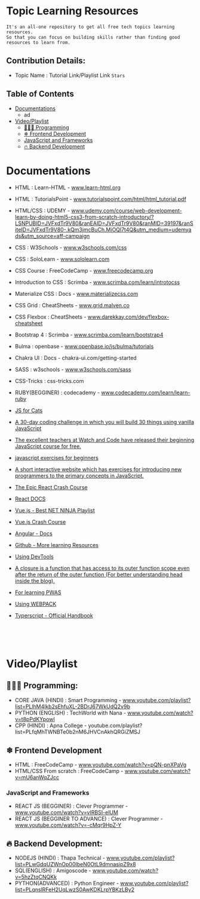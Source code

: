 # Topic Learning Resources
    It's an all-one repository to get all free tech topics learning resources.
    So that you can focus on building skills rather than finding good resources to learn from.
 


## Contribution Details:
- Topic Name : Tutorial Link/Playlist Link `Stars`


## Table of Contents
- [Documentations](#documentations)
    - ad
- [Video/Playlist](#video/playlist)
  - [👩🏻‍💻 Programming](#programming)
  - [❄ Frontend Development](#frontend-development)
  - [JavaScript and Frameworks](#javaScript-and-frameworks)
  - [🔥 Backend Development](#backend-development)


# Documentations
- HTML : Learn-HTML - www.learn-html.org
- HTML : TutorialsPoint - www.tutorialspoint.com/html/html_tutorial.pdf
- HTML/CSS : UDEMY - www.udemy.com/course/web-development-learn-by-doing-html5-css3-from-scratch-introductory/?LSNPUBID=JVFxdTr9V80&ranEAID=JVFxdTr9V80&ranMID=39197&ranSiteID=JVFxdTr9V80-.kQm3jmcBuCh.MiOQl7t4Q&utm_medium=udemyads&utm_source=aff-campaign

- CSS : W3Schools - www.w3schools.com/css
- CSS : SoloLearn - www.sololearn.com
- CSS Course : FreeCodeCamp - www.freecodecamp.org
- Introduction to CSS : Scrimba - www.scrimba.com/learn/introtocss
- Materialize CSS : Docs - www.materializecss.com
- CSS Grid : CheatSheets - www.grid.malven.co
- CSS Flexbox : CheatSheets - www.darekkay.com/dev/flexbox-cheatsheet
- Bootstrap 4 : Scrimba - www.scrimba.com/learn/bootstrap4
- Bulma : openbase - www.openbase.io/js/bulma/tutorials
- Chakra UI : Docs - chakra-ui.com/getting-started
- SASS : w3schools - www.w3schools.com/sass
- CSS-Tricks : css-tricks.com
- RUBY(BEGGINER) : codecademy - www.codecademy.com/learn/learn-ruby




- <a href="http://jsforcats.com/" target="_blank">JS for Cats</a>  
- <a href="https://javascript30.com/" target="_blank">A 30-day coding challenge in which you will build 30 things using vanilla JavaScript</a>  
- <a href="https://watchandcode.com/p/practical-javascript" target="_blank">The excellent teachers at Watch and Code have released their beginning JavaScript course for free. </a>  
- <a href="http://www.asmarterwaytolearn.com/js/index-of-exercises.html" target="_blank"> javascript exercises for beginners</a>  
- <a href="https://www.learn-js.org/" target="_blank">A short interactive website which has exercises for introducing new programmers to the primary concepts in JavaScript.</a>  
- <a href="https://www.youtube.com/watch?v=A71aqufiNtQ" target="_blank">The Epic React Crash Course</a>  
- <a href="https://reactjs.org/docs/hello-world.html" target="_blank">React DOCS</a>  
- <a href="https://www.youtube.com/playlist?list=PL4cUxeGkcC9gQcYgjhBoeQH7wiAyZNrYa" target="_blank">Vue.js - Best NET NINJA Playlist</a>  
- <a href="https://www.youtube.com/watch?v=Wy9q22isx3U" target="_blank">Vue.js Crash Course</a>  
- <a href="https://angular.io/" target="_blank">Angular - Docs </a>  
- <a href="https://github.com/avatsaev/angular-learning-resources" target="_blank">Github - More learning Resources</a>  
- <a href="https://developer.mozilla.org/en-US/docs/Learn/Common_questions/What_are_browser_developer_tools" target="_blank">Using DevTools</a>  
- <a href="https://medium.com/@prashantramnyc/javascript-closures-simplified-d0d23fa06ba4" target="_blank">A closure is a function that has access to its outer function scope even after the return of the outer function (For better understanding head inside the blog).</a>  
- <a href="https://developers.google.com/web/progressive-web-apps/" target="_blank">For learning PWAS</a>  
- <a href="https://webpack.js.org/" target="_blank">Using WEBPACK</a>  
- <a href="https://www.typescriptlang.org/docs/handbook/basic-types.html" target="_blank">Typerscript - Official Handbook</a>

<br/>
<br/>
<br/>

# Video/Playlist

## 👩🏻‍💻 Programming: 
- CORE JAVA (HINDI) : Smart Programming - www.youtube.com/playlist?list=PLlhM4lkb2sEhfuXL-2BDrJ67WkUdQ2v9b
- PYTHON (ENGLISH) : 
TechWorld with Nana - www.youtube.com/watch?v=t8pPdKYpowI
- CPP (HINDI) : Apna College - youtube.com/playlist?list=PLfqMhTWNBTe0b2nM6JHVCnAkhQRGiZMSJ

## ❄ Frontend Development
- HTML : FreeCodeCamp - www.youtube.com/watch?v=pQN-pnXPaVg
- HTML/CSS From scratch : FreeCodeCamp - www.youtube.com/watch?v=mU6anWqZJcc

### JavaScript and Frameworks

- REACT JS (BEGGINER) : Clever Programmer - www.youtube.com/watch?v=vIRBSI-elUM
- REACT JS (BEGGINER TO ADVANCE) : Clever Programmer - www.youtube.com/watch?v=-cMqr9HpZ-Y

## 🔥 Backend Development:

- NODEJS (HINDI) : Thapa Technical - www.youtube.com/playlist?list=PLwGdqUZWnOp00IbeN0OtL9dmnasipZ9x8
- SQL(ENGLISH) : Amigoscode - www.youtube.com/watch?v=5hzZtqCNQKk
- PYTHON(ADVANCED) : Python Engineer - www.youtube.com/playlist?list=PLqnslRFeH2UqLwzS0AwKDKLrpYBKzLBy2


